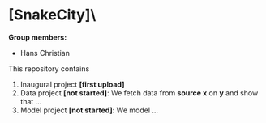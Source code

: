 # \[SnakeCity]\

**Group members:**
- Hans Christian

This repository contains  
1. Inaugural project **[first upload]**
2. Data project **[not started]**: We fetch data from **source x** on **y** and show that ...
3. Model project **[not started]**: We model ...
